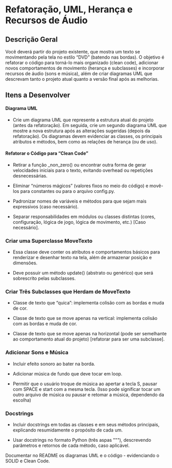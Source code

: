 #  Refatoração, UML, Herança e Recursos de Áudio

## Descrição Geral
Você deverá partir do projeto existente, que mostra um texto se movimentando pela tela no estilo “DVD” (batendo nas bordas). O objetivo é refatorar o código para torná-lo mais organizado (clean code), adicionar novos comportamentos de movimento (herança e subclasses) e incorporar recursos de áudio (sons e música), além de criar diagramas UML que descrevam tanto o projeto atual quanto a versão final após as melhorias.


## Itens a Desenvolver
#### Diagrama UML

- Crie um diagrama UML que represente a estrutura atual do projeto (antes da refatoração).
Em seguida, crie um segundo diagrama UML que mostre a nova estrutura após as alterações sugeridas (depois da refatoração).
Os diagramas devem evidenciar as classes, os principais atributos e métodos, bem como as relações de herança (ou de uso).


#### Refatorar o Código para “Clean Code”

- Retirar a função _non_zero() ou encontrar outra forma de gerar velocidades iniciais para o texto, evitando overhead ou repetições desnecessárias.

- Eliminar “números mágicos” (valores fixos no meio do código) e movê-los para constantes ou para o arquivo config.py.
  
- Padronizar nomes de variáveis e métodos para que sejam mais expressivos (caso necessário).
  
- Separar responsabilidades em módulos ou classes distintas (cores, configuração, lógica de jogo, lógica de movimento, etc.) [Caso necessário].

### Criar uma Superclasse MoveTexto

- Essa classe deve conter os atributos e comportamentos básicos para renderizar e desenhar texto na tela, além de armazenar posição e dimensões.

- Deve possuir um método update() (abstrato ou genérico) que será sobrescrito pelas subclasses.

### Criar Três Subclasses que Herdam de MoveTexto

- Classe de texto que “quica”: implementa colisão com as bordas e muda de cor.
  
- Classe de texto que se move apenas na vertical: implementa colisão com as bordas e muda de cor.
  
- Classe de texto que se move apenas na horizontal (pode ser semelhante ao comportamento atual do projeto) [refatorar para ser uma subclasse].
  

### Adicionar Sons e Música

- Incluir efeito sonoro ao bater na borda.
  
- Adicionar música de fundo que deve tocar em loop.
  
- Permitir que o usuário troque de música ao apertar a tecla S, pausar com SPACE e start com a mesma tecla. (Isso pode significar tocar um outro arquivo de música ou pausar e retomar a música, dependendo da escolha)

### Docstrings

- Incluir docstrings em todas as classes e em seus métodos principais, explicando resumidamente o propósito de cada um.
  
- Usar docstrings no formato Python (três aspas """), descrevendo parâmetros e retornos de cada método, caso aplicável.

Documentar no README os diagramas UML e o código - evidenciando o SOLID e Clean Code.
  
 



